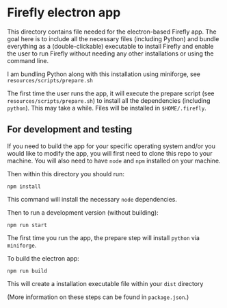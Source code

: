 # Firefly electron app

This directory contains file needed for the electron-based Firefly app.  The goal here is to include all the necessary files (including Python) and bundle everything as a (double-clickable) executable to install Firefly and enable the user to run Firefly without needing any other installations or using the command line.

I am bundling Python along with this installation using miniforge, see `resources/scripts/prepare.sh `

The first time the user runs the app, it will execute the prepare script (see `resources/scripts/prepare.sh`) to install all the dependencies (including `python`).  This may take a while.  Files will be installed in `$HOME/.firefly`.       

## For development and testing

If you need to build the app for your specific operating system and/or you would like to modify the app, you will first need to clone this repo to your machine.  You will also need to have `node` and `npm` installed on your machine.

Then within this directory you should run:
```
npm install
```
This command will install the necessary `node` dependencies.  

Then to run a development version (without building):
```
npm run start
```

The first time you run the app, the prepare step will install `python` via `miniforge`.   

To build the electron app:
```
npm run build
```
This will create a installation executable file within your `dist` directory

(More information on these steps can be found in `package.json`.)